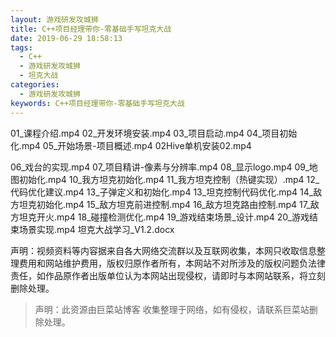 ```yaml
---
layout: 游戏研发攻城狮
title: C++项目经理带你-零基础手写坦克大战
date: 2019-06-29 18:58:13
tags:
  - C++
  - 游戏研发攻城狮
  - 坦克大战
categories:
  - 游戏研发攻城狮
keywords: C++项目经理带你-零基础手写坦克大战
---
```


01_课程介绍.mp4
02_开发环境安装.mp4
03_项目启动.mp4
04_项目初始化.mp4
05_开始场景-项目概述.mp4
02Hive单机安装02.mp4
<!-- more -->
06_戏台的实现.mp4
07_项目精讲-像素与分辨率.mp4
08_显示logo.mp4
09_地图初始化.mp4
10_我方坦克初始化.mp4
11_我方坦克控制（热键实现）.mp4
12_代码优化建议.mp4
13_子弹定义和初始化.mp4
13_坦克控制代码优化.mp4
14_敌方坦克初始化.mp4
15_敌方坦克前进控制.mp4
16_敌方坦克路由控制.mp4
17_敌方坦克开火.mp4
18_碰撞检测优化.mp4
19_游戏结束场景_设计.mp4
20_游戏结束场景实现.mp4
坦克大战学习_V1.2.docx

<div class="post-copyright">
    <div class="post-copyright__author">
      <span class="post-copyright-meta">声明：视频资料等内容据来自各大网络交流群以及互联网收集，本网只收取信息整理费用和网站维护费用，版权归原作者所有，本网站不对所涉及的版权问题负法律责任，如作品原作者出版单位认为本网站出现侵权，请即时与本网站联系，将立刻删除处理。 </span>
    </div>
</div>

<blockquote class="blockquote-center">声明：此资源由巨菜站博客 收集整理于网络，如有侵权，请联系巨菜站删除处理。</blockquote>
